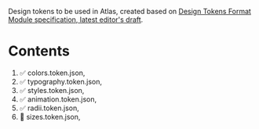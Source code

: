 Design tokens to be used in Atlas, created based on [Design Tokens Format Module specification, latest editor's draft](https://design-tokens.github.io/community-group/format/).

# Contents
1. ✅ colors.token.json,
2. ✅ typography.token.json,
3. ✅ styles.token.json,
4. ✅ animation.token.json,
5. ✅ radii.token.json,
6. 🚧 sizes.token.json,
